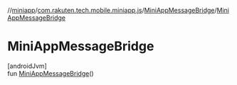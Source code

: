 //[miniapp](../../../index.md)/[com.rakuten.tech.mobile.miniapp.js](../index.md)/[MiniAppMessageBridge](index.md)/[MiniAppMessageBridge](-mini-app-message-bridge.md)

# MiniAppMessageBridge

[androidJvm]\
fun [MiniAppMessageBridge](-mini-app-message-bridge.md)()
